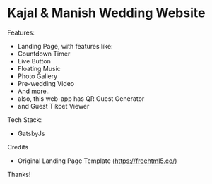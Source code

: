 # Kajal & Manish Wedding Website

Features:
- Landing Page, with features like:
 - Countdown Timer
 - Live Button
 - Floating Music
 - Photo Gallery
 - Pre-wedding Video 
 - And more..
- also, this web-app has QR Guest Generator
- and Guest Tikcet Viewer

Tech Stack:
- GatsbyJs

Credits
- Original Landing Page Template (https://freehtml5.co/)

Thanks!
